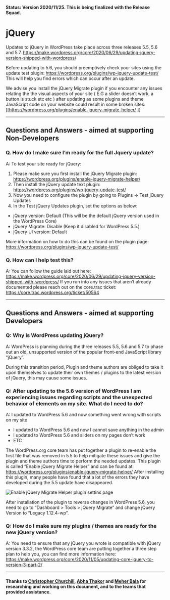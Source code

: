 **Status: Version 2020/11/25. This is being finalized with the Release Squad.**

# jQuery

Updates to jQuery in WordPress take place across three releases 5.5, 5.6 and 5.7.
https://make.wordpress.org/core/2020/06/29/updating-jquery-version-shipped-with-wordpress/   

Before updating to 5.6, you should preemptively check your sites using the update test plugin: https://wordpress.org/plugins/wp-jquery-update-test/    
This will help you find errors which can occur after an update.

We advise you install the jQuery Migrate plugin if you encounter any issues relating the the visual aspects of your site ( E.G a slider doesn’t work, a button is stuck etc etc ) after updating as some plugins and theme JavaScript code on your website could result in some broken sites. 
[[https://wordpress.org/plugins/enable-jquery-migrate-helper/ ]] 


***

## Questions and Answers - aimed at supporting Non-Developers 

### Q. How do I make sure I’m ready for the full Jquery update? 

A: To test your site ready for jQuery:
1. Please make sure you first install the jQuery Migrate plugin: https://wordpress.org/plugins/enable-jquery-migrate-helper/
2. Then install the jQuery update text plugin: https://wordpress.org/plugins/wp-jquery-update-test/ 
3. Now you need to configure the plugin by going to Plugins -> Test jQuery Updates 
4. In the Test jQuery Updates plugin, set the options as below:
 - jQuery version: Default (This will be the default jQuery version used in the WordPress Core)
 - jQuery Migrate: Disable (Keep it disabled for WordPress 5.5.)
 - jQuery UI version: Default

More information on how to do this can be found on the plugin page: 
https://wordpress.org/plugins/wp-jquery-update-test/

### Q. How can I help test this? 
A: You can follow the guide laid out here: https://make.wordpress.org/core/2020/06/29/updating-jquery-version-shipped-with-wordpress/ 
If you run into any issues that aren’t already documented please reach out on the core.trac ticket: https://core.trac.wordpress.org/ticket/50564

***

## Questions and Answers - aimed at supporting Developers 

### Q: Why is WordPress updating jQuery?
A: WordPress is planning during the three releases 5.5, 5.6 and 5.7 to phase out an old, unsupported version of the popular front-end JavaScript library “jQuery”. 

During this transition period, Plugin and theme authors are obliged to take it upon themselves to update their own themes / plugins to the latest version of jQuery, this may cause some issues.

### Q: After updating to  the 5.6 version of WordPress I am experiencing issues regarding scripts and the unexpected behavior of elements on my site. What do I need to do?

A: I updated to WordPress 5.6 and now something went wrong with scripts on my site
 - I updated to WordPress 5.6 and now I cannot save anything in the admin
 - I updated to WordPress 5.6 and sliders on my pages don’t work
 - ETC
 
The WordPress.org core team has put together a plugin to re-enable the first file that was removed in 5.5 to help mitigate these issues and give the plugin and theme authors time to perform the needed updates. This plugin is called “Enable jQuery Migrate Helper” and can be found at: https://wordpress.org/plugins/enable-jquery-migrate-helper/
After installing this plugin, many people have found that a lot of the errors they have developed during the 5.5 update have disappeared.

![Enable jQuery Migrate Helper plugin settins page](https://github.com/wpmarketingteam/WP5.6Marcomms/blob/master/Questions%20and%20Answers/images/jquery-migrate-plugin.png  "Enable jQuery Migrate Helper plugin settins page")


After installation of the plugin to reverse changes in WordPress 5.6, you need to go to “Dashboard > Tools > jQuery Migrate” and change jQuery Version to “Legacy 1.12.4-wp”. 


### Q: How do I make sure my plugins / themes are ready for the new jQuery version? 
A: You need to ensure that any jQuery you wrote is compatible with jQuery version 3.3.2, the WordPress core team are putting together a three step plan to help you, you can find more information here:  https://make.wordpress.org/core/2020/11/05/updating-core-jquery-to-version-3-part-2/


***


#### Thanks to [Christopher Churchill](https://profiles.wordpress.org/vimes1984/), [Abha Thakor](https://profiles.wordpress.org/webcommsat/) and [Meher Bala](https://profiles.wordpress.org/meher/) for researching and working on this document, and to the teams that provided assistance.



 
